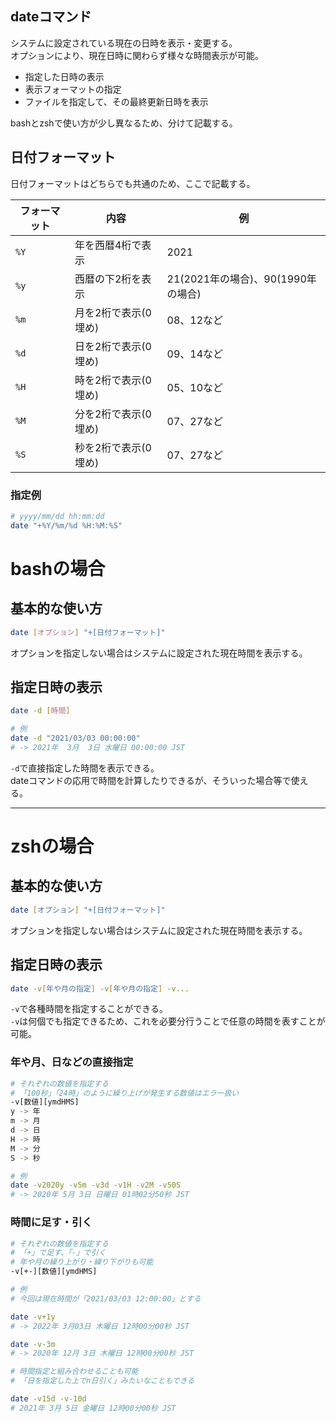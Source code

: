 ## dateコマンド
システムに設定されている現在の日時を表示・変更する。  
オプションにより、現在日時に関わらず様々な時間表示が可能。

* 指定した日時の表示
* 表示フォーマットの指定
* ファイルを指定して、その最終更新日時を表示

bashとzshで使い方が少し異なるため、分けて記載する。

## 日付フォーマット
日付フォーマットはどちらでも共通のため、ここで記載する。

 フォーマット | 内容               | 例
------------|-------------------|---------------
 `%Y`       | 年を西暦4桁で表示    | 2021
 `%y`       | 西暦の下2桁を表示    | 21(2021年の場合)、90(1990年の場合)
 `%m`       | 月を2桁で表示(0埋め) | 08、12など
 `%d`       | 日を2桁で表示(0埋め) | 09、14など
 `%H`       | 時を2桁で表示(0埋め) | 05、10など
 `%M`       | 分を2桁で表示(0埋め) | 07、27など
 `%S`       | 秒を2桁で表示(0埋め) | 07、27など

### 指定例
```bash
# yyyy/mm/dd hh:mm:dd
date "+%Y/%m/%d %H:%M:%S"
```

# bashの場合
## 基本的な使い方
```bash
date [オプション] "+[日付フォーマット]"
```
オプションを指定しない場合はシステムに設定された現在時間を表示する。

## 指定日時の表示
```bash
date -d [時間]

# 例
date -d "2021/03/03 00:00:00"
# -> 2021年  3月  3日 水曜日 00:00:00 JST
```
`-d`で直接指定した時間を表示できる。  
dateコマンドの応用で時間を計算したりできるが、そういった場合等で使える。

---

# zshの場合
## 基本的な使い方
```zsh
date [オプション] "+[日付フォーマット]"
```
オプションを指定しない場合はシステムに設定された現在時間を表示する。

## 指定日時の表示
```zsh
date -v[年や月の指定] -v[年や月の指定] -v...
```
`-v`で各種時間を指定することができる。  
`-v`は何個でも指定できるため、これを必要分行うことで任意の時間を表すことが可能。

### 年や月、日などの直接指定
```zsh
# それぞれの数値を指定する
# 「100秒」「24時」のように繰り上げが発生する数値はエラー扱い
-v[数値][ymdHMS]
y -> 年
m -> 月
d -> 日
H -> 時
M -> 分
S -> 秒
```

```zsh
# 例
date -v2020y -v5m -v3d -v1H -v2M -v50S
# -> 2020年 5月 3日 日曜日 01時02分50秒 JST
```

### 時間に足す・引く
```zsh
# それぞれの数値を指定する
# 「+」で足す、「-」で引く
# 年や月の繰り上がり・繰り下がりも可能
-v[+-][数値][ymdHMS]
```

```zsh
# 例
# 今回は現在時間が「2021/03/03 12:00:00」とする

date -v+1y
# -> 2022年 3月03日 木曜日 12時00分00秒 JST

date -v-3m
# -> 2020年 12月 3日 木曜日 12時00分00秒 JST

# 時間指定と組み合わせることも可能
# 「日を指定した上でn日引く」みたいなこともできる

date -v15d -v-10d
# 2021年 3月 5日 金曜日 12時00分00秒 JST
```